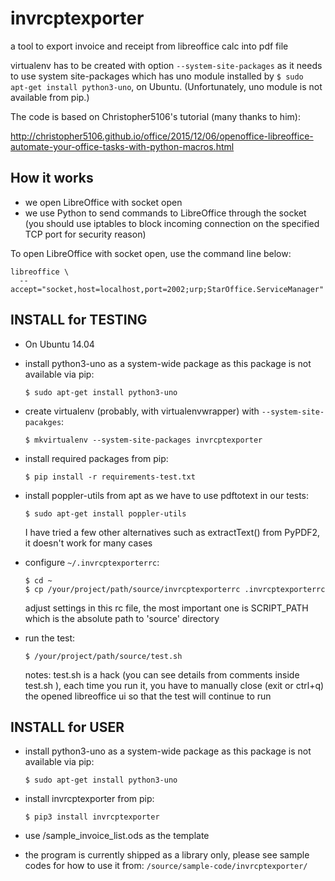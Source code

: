 # invrcptexporter

a tool to export invoice and receipt from libreoffice calc into pdf file

virtualenv has to be created with option `--system-site-packages` as it
needs to use system site-packages which has uno module installed by
`$ sudo apt-get install python3-uno`, on Ubuntu.  (Unfortunately, uno
module is not available from pip.)

The code is based on Christopher5106's tutorial (many thanks to him):

  http://christopher5106.github.io/office/2015/12/06/openoffice-libreoffice-automate-your-office-tasks-with-python-macros.html

## How it works

- we open LibreOffice with socket open
- we use Python to send commands to LibreOffice through the socket (you
  should use iptables to block incoming connection on the specified TCP
  port for security reason)

To open LibreOffice with socket open, use the command line below:

```
libreoffice \
  --accept="socket,host=localhost,port=2002;urp;StarOffice.ServiceManager"
```

## INSTALL for TESTING

  - On Ubuntu 14.04

  - install python3-uno as a system-wide package as this package is not
    available via pip:

      ```
      $ sudo apt-get install python3-uno
      ```

  - create virtualenv (probably, with virtualenvwrapper) with
    `--system-site-pacakges`:

      ```
      $ mkvirtualenv --system-site-packages invrcptexporter
      ```

  - install required packages from pip:

      ```
      $ pip install -r requirements-test.txt
      ```

  - install poppler-utils from apt as we have to use pdftotext in our
    tests:

      ```
      $ sudo apt-get install poppler-utils
      ```

    I have tried a few other alternatives such as extractText() from
    PyPDF2, it doesn't work for many cases

  - configure `~/.invrcptexporterrc`:

      ```
      $ cd ~
      $ cp /your/project/path/source/invrcptexporterrc .invrcptexporterrc
      ```

    adjust settings in this rc file, the most important one is
    SCRIPT_PATH which is the absolute path to 'source' directory

  - run the test:

      ```
      $ /your/project/path/source/test.sh
      ```

    notes: test.sh is a hack (you can see details from comments inside
    test.sh ), each time you run it, you have to manually close (exit or
    ctrl+q) the opened libreoffice ui so that the test will continue to
    run

## INSTALL for USER

  - install python3-uno as a system-wide package as this package is not
    available via pip:

      ```
      $ sudo apt-get install python3-uno
      ```

  - install invrcptexporter from pip:

      ```
      $ pip3 install invrcptexporter
      ```

  - use /sample_invoice_list.ods as the template

  - the program is currently shipped as a library only, please see
    sample codes for how to use it from:
    `/source/sample-code/invrcptexporter/`
